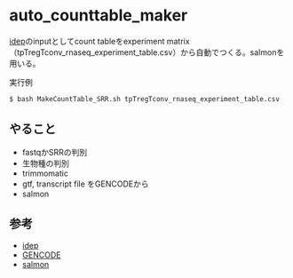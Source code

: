 # auto_counttable_maker

[idep](http://bioinformatics.sdstate.edu/idep/)のinputとしてcount tableをexperiment matrix（tpTregTconv_rnaseq_experiment_table.csv）から自動でつくる。salmonを用いる。

実行例

```bash
$ bash MakeCountTable_SRR.sh tpTregTconv_rnaseq_experiment_table.csv 
```

## やること

- fastqかSRRの判別
- 生物種の判別
- trimmomatic
- gtf, transcript file をGENCODEから
- salmon

## 参考

- [idep](http://bioinformatics.sdstate.edu/idep/)
- [GENCODE](https://www.gencodegenes.org/)
- [salmon](https://combine-lab.github.io/salmon/getting_started/)

